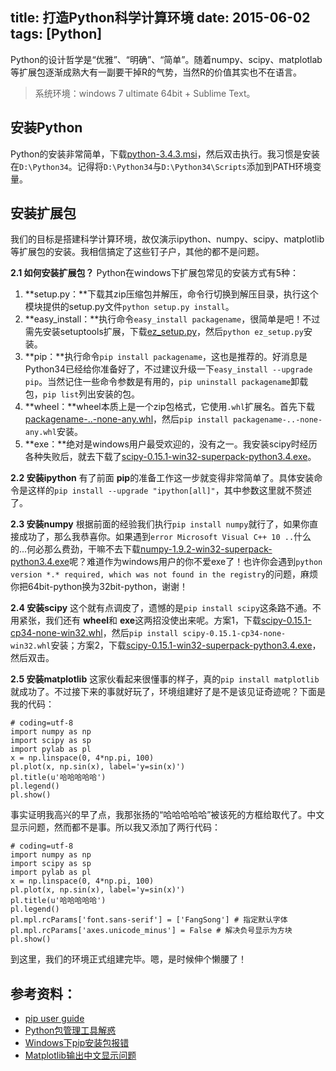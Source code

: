 title: 打造Python科学计算环境
date: 2015-06-02
tags: [Python]
---
Python的设计哲学是“优雅”、“明确”、“简单”。随着numpy、scipy、matplotlab等扩展包逐渐成熟大有一副要干掉R的气势，当然R的价值其实也不在语言。
>系统环境：windows 7 ultimate 64bit + Sublime Text。

<!--more-->
## 安装Python
Python的安装非常简单，下载[python-3.4.3.msi](https://www.python.org/downloads/windows/)，然后双击执行。我习惯是安装在`D:\Python34`。记得将`D:\Python34`与`D:\Python34\Scripts`添加到PATH环境变量。

## 安装扩展包
我们的目标是搭建科学计算环境，故仅演示ipython、numpy、scipy、matplotlib等扩展包的安装。我相信搞定了这些钉子户，其他的都不是问题。

**2.1 如何安装扩展包？**
Python在windows下扩展包常见的安装方式有5种：

1. **setup.py：**下载其zip压缩包并解压，命令行切换到解压目录，执行这个模块提供的setup.py文件`python setup.py install`。
2. **easy_install：**执行命令`easy_install packagename`，很简单是吧！不过需先安装setuptools扩展，下载[ez_setup.py](https://pypi.python.org/pypi/setuptools)，然后`python ez_setup.py`安装。
3. **pip：**执行命令`pip install packagename`，这也是推荐的。好消息是Python34已经给你准备好了，不过建议升级一下`easy_install --upgrade pip`。当然记住一些命令参数是有用的，`pip uninstall packagename`卸载包，`pip list`列出安装的包。
4. **wheel：**wheel本质上是一个zip包格式，它使用`.whl`扩展名。首先下载[packagename-..-none-any.whl](http://www.lfd.uci.edu/~gohlke/pythonlibs/)，然后`pip install packagename-..-none-any.whl`安装。
5. **exe：**绝对是windows用户最受欢迎的，没有之一。我安装scipy时经历各种失败后，就去下载了[scipy-0.15.1-win32-superpack-python3.4.exe](http://sourceforge.net/projects/scipy/files/scipy/0.15.1/)。

**2.2 安装ipython**
有了前面 **pip**的准备工作这一步就变得非常简单了。具体安装命令是这样的`pip install --upgrade "ipython[all]"`，其中参数这里就不赘述了。

**2.3 安装numpy**
根据前面的经验我们执行`pip install numpy`就行了，如果你直接成功了，那么我恭喜你。如果遇到`error Microsoft Visual C++ 10 ..`什么的...何必那么费劲，干嘛不去下载[numpy-1.9.2-win32-superpack-python3.4.exe](http://sourceforge.net/projects/numpy/files/)呢？难道作为windows用户的你不爱exe了！也许你会遇到`python version *.* required, which was not found in the registry`的问题，麻烦你把64bit-python换为32bit-python，谢谢！

**2.4 安装scipy**
这个就有点调皮了，遗憾的是`pip install scipy`这条路不通。不用紧张，我们还有 **wheel**和 **exe**这两招没使出来呢。方案1，下载[scipy-0.15.1-cp34-none-win32.whl](http://www.lfd.uci.edu/~gohlke/pythonlibs/#scipy)，然后`pip install scipy-0.15.1-cp34-none-win32.whl`安装；方案2，下载[scipy-0.15.1-win32-superpack-python3.4.exe](http://sourceforge.net/projects/scipy/files/scipy/)，然后双击。

**2.5 安装matplotlib**
这家伙看起来很懂事的样子，真的`pip install matplotlib`就成功了。不过接下来的事就好玩了，环境组建好了是不是该见证奇迹呢？下面是我的代码：

    # coding=utf-8
    import numpy as np
    import scipy as sp
    import pylab as pl
    x = np.linspace(0, 4*np.pi, 100)
    pl.plot(x, np.sin(x), label='y=sin(x)')
    pl.title(u'哈哈哈哈哈')
    pl.legend()
    pl.show()

事实证明我高兴的早了点，我那张扬的“哈哈哈哈哈”被该死的方框给取代了。中文显示问题，然而都不是事。所以我又添加了两行代码：

    # coding=utf-8
    import numpy as np
    import scipy as sp
    import pylab as pl
    x = np.linspace(0, 4*np.pi, 100)
    pl.plot(x, np.sin(x), label='y=sin(x)')
    pl.title(u'哈哈哈哈哈')
    pl.legend()
    pl.mpl.rcParams['font.sans-serif'] = ['FangSong'] # 指定默认字体
    pl.mpl.rcParams['axes.unicode_minus'] = False # 解决负号显示为方块
    pl.show()

到这里，我们的环境正式组建完毕。嗯，是时候伸个懒腰了！

## 参考资料：
- [pip user guide](https://pip.pypa.io/en/latest/user_guide.html)
- [Python包管理工具解惑](http://www.tuicool.com/articles/FNJZNr)
- [Windows下pip安装包报错](http://www.cnblogs.com/ldm1989/p/4210743.html)
- [Matplotlib输出中文显示问题](http://my.oschina.net/u/1180306/blog/279818)